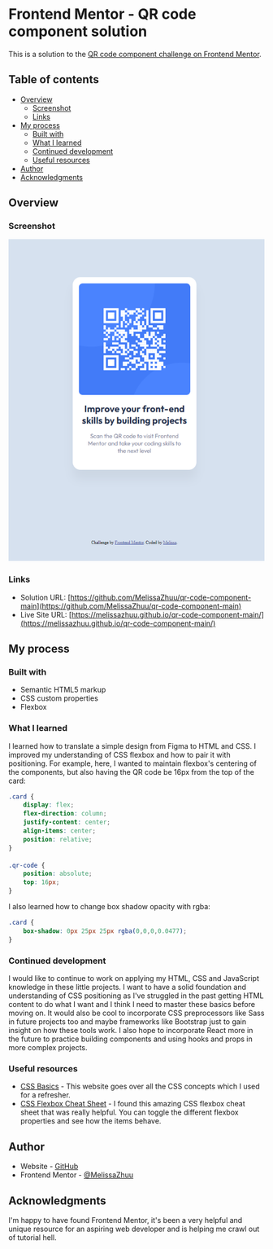# Frontend Mentor - QR code component solution

This is a solution to the [QR code component challenge on Frontend Mentor](https://www.frontendmentor.io/challenges/qr-code-component-iux_sIO_H).

## Table of contents

- [Overview](#overview)
  - [Screenshot](#screenshot)
  - [Links](#links)
- [My process](#my-process)
  - [Built with](#built-with)
  - [What I learned](#what-i-learned)
  - [Continued development](#continued-development)
  - [Useful resources](#useful-resources)
- [Author](#author)
- [Acknowledgments](#acknowledgments)

## Overview

### Screenshot

![](./images/frontendmentor-qr-code-screenshot.png)

### Links

- Solution URL: [https://github.com/MelissaZhuu/qr-code-component-main](https://github.com/MelissaZhuu/qr-code-component-main)
- Live Site URL: [https://melissazhuu.github.io/qr-code-component-main/](https://melissazhuu.github.io/qr-code-component-main/)

## My process

### Built with

- Semantic HTML5 markup
- CSS custom properties
- Flexbox

### What I learned

I learned how to translate a simple design from Figma to HTML and CSS. I improved my understanding of CSS flexbox and how to pair it with positioning. For example, here, I wanted to maintain flexbox's centering of the components, but also having the QR code be 16px from the top of the card:

```css
.card {
    display: flex;
    flex-direction: column;
    justify-content: center;
    align-items: center;
    position: relative;
}

.qr-code {
    position: absolute;
    top: 16px;
}
```

I also learned how to change box shadow opacity with rgba:

```css
.card {
    box-shadow: 0px 25px 25px rgba(0,0,0,0.0477);
}
```

### Continued development

I would like to continue to work on applying my HTML, CSS and JavaScript knowledge in these little projects. I want to have a solid foundation and understanding of CSS positioning as I've struggled in the past getting HTML content to do what I want and I think I need to master these basics before moving on. It would also be cool to incorporate CSS preprocessors like Sass in future projects too and maybe frameworks like Bootstrap just to gain insight on how these tools work. I also hope to incorporate React more in the future to practice building components and using hooks and props in more complex projects.

### Useful resources

- [CSS Basics](https://web.dev/learn/css) - This website goes over all the CSS concepts which I used for a refresher.
- [CSS Flexbox Cheat Sheet](https://yoksel.github.io/flex-cheatsheet/#section-display) - I found this amazing CSS flexbox cheat sheet that was really helpful. You can toggle the different flexbox properties and see how the items behave.

## Author

- Website - [GitHub](https://github.com/MelissaZhuu)
- Frontend Mentor - [@MelissaZhuu](https://www.frontendmentor.io/profile/MelissaZhuu)

## Acknowledgments

I'm happy to have found Frontend Mentor, it's been a very helpful and unique resource for an aspiring web developer and is helping me crawl out of tutorial hell.
